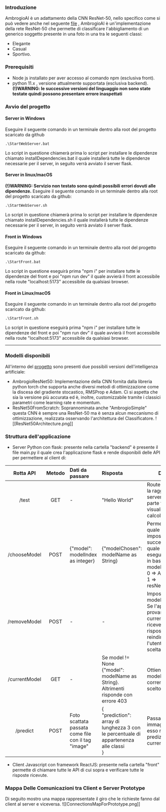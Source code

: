 ### Introduzione
AmbrogioAI è un adattamento della CNN ResNet-50, nello specifico come si può vedere anche nel seguente [file](https://github.com/AmbrogioAI/AmbrogioAI/blob/bad9efe8d342bb3d4b33f029f85cd09a635c36fd/classes/AmbrogioResNet50.py) , AmbrogioAI è un'implementazione della rete ResNet-50 che permette di classificare l'abbigliamento di un generico soggetto presente in una foto in una tra le seguenti classi:
- Elegante
- Casual
- Sportivo.
### Prerequisiti
- Node js installato per aver accesso al comando npm (esclusiva front).
- python 11.x , versione attualmente supportata (esclusiva backend). 
  **(!)WARNING: le successive versioni del linguaggio non sono state testate quindi possono presentare errore inaspettati** 
### Avvio del progetto
#### Server in Windows 
Eseguire il seguente comando in un terminale dentro alla root del progetto scaricato da github
```
.\StartWebServer.bat
```
Lo script in questione chiamerà prima lo script per installare le dipendenze chiamato installDependencies.bat il quale installerà tutte le dipendenze necessarie per il server, in seguito verrà avviato il server flask.
#### Server in linux/macOS 
**(!)WARNING: Servizio non testato sono quindi possibili errori dovuti alle dipendenze.**
Eseguire il seguente comando in un terminale dentro alla root del progetto scaricato da github:
```
.\StartWebServer.sh
```
Lo script in questione chiamerà prima lo script per installare le dipendenze chiamato installDependencies.sh il quale installerà tutte le dipendenze necessarie per il server, in seguito verrà avviato il server flask.
#### Front in Windows 
Eseguire il seguente comando in un terminale dentro alla root del progetto scaricato da github:
```
.\StartFront.bat
```
Lo script in questione eseguirà prima "npm i" per installare tutte le dipendenze del front e poi "npm run dev" il quale avvierà il front accessibile nella route "localhost:5173" accessibile da qualsiasi browser.
#### Front in Linux/macOS 
Eseguire il seguente comando in un terminale dentro alla root del progetto scaricato da github:
```
.\StartFront.sh
```
Lo script in questione eseguirà prima "npm i" per installare tutte le dipendenze del front e poi "npm run dev" il quale avvierà il front accessibile nella route "localhost:5173" accessibile da qualsiasi browser.

---

### Modelli disponibili
All'interno del [progetto](https://github.com/AmbrogioAI/AmbrogioAI/tree/bad9efe8d342bb3d4b33f029f85cd09a635c36fd/classes) sono presenti due possibili versioni dell'intelligenza artificiale:
- AmbrogioResNet50:
	Implementazione della CNN fornita  dalla libreria python torch che supporta anche diversi metodi di ottimizzazione come la discesa del gradiente stocastico, RMSProp e Adam.
	Ci si aspetta che sia la versione più accurata ed è, inoltre, customizzabile tramite i classici parametri come learning rate e momentum. 
- ResNet50FromScratch:
	Soprannominata anche "AmbrogioSimple" questa CNN è sempre una ResNet-50 ma è senza alcun meccanismo di ottimizzazione, realizzata osservando l'architettura del Classificatore.
	![[ResNet50Architecture.png]]
### Struttura dell'applicazione 
- Server Python con flask:
	presente nella cartella "backend" è presente il file main.py il quale crea l'applicazione flask e rende disponibili delle API per permettere al client di:
	

|   Rotta API   | Metodo | Dati da passare                                    | Risposta                                                                                    | Descrizione                                                                                                                                                                                     |
| :-----------: | :----: | :------------------------------------------------- | :------------------------------------------------------------------------------------------ | ----------------------------------------------------------------------------------------------------------------------------------------------------------------------------------------------- |
|     /test     |  GET   | -                                                  | "Hello World"                                                                               | Route utile per testare la raggiungibilità del server, usata nella parte front per visualizzare e calcolare la latenza                                                                          |
| /chooseModel  |  POST  | {"model": modelIndex as integer}                   | {"modelChosen": modelName as String}                                                        | Permette di scegliere quale modello impostare e successivamente quale da utilizzare per eseguire le predizioni in base ad il modelIndex passato.<br>0 => AmbrogioAI<br>1 => resNet50FromScratch |
| /removeModel  |  POST  | -                                                  | -                                                                                           | Imposta a None il modello scelto.<br>Se l'applicativo front provasse a gettare il currentModel e ricevesse None come risposta reindirizzerebbe l'utente alla pagina di scelta del modello.      |
| /currentModel |  GET   | -                                                  | Se model != None<br>{"model": modelName as String}.<br>Altrimenti risponde con errore 403   | Ottieni il nome del modello corrente(attualmente scelto per predirre).                                                                                                                          |
|   /predict    |  POST  | Foto scattata passata come file con il tag "image" | {<br>"prediction": array di lunghezza 3 con le percentuale di appartenenza alle classi<br>} | Passata una immagine al server, esso restituisce la predizione fatta dal currentModel                                                                                                           |

- Client Javascript con framework ReactJS:
	presente nella cartella "front" permette di chiamare tutte le API di cui sopra e verificare tutte le risposte ricevute. 
### Mappa Delle Comunicazioni tra Client e Server Prototype
Di seguito mostro una mappa rappresentate il giro che le richieste fanno dal client al server e viceversa.
![[ConnectionsMapForPrototype.png]]
